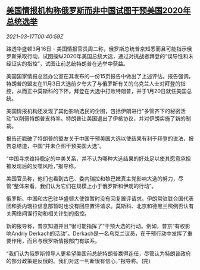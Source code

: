 <!--1615942886000-->
[美国情报机构称俄罗斯而非中国试图干预美国2020年总统选举](https://cn.reuters.com/article/usa-russia-china-0316-tues-idCNKBS2B902E)
------

<div><i>2021-03-17T00:40:59Z</i></div><p>路透华盛顿3月16日 - 美国情报官员周二称，俄罗斯总统普京知悉而且可能指示俄罗斯采取行动，试图操纵2020年美国总统大选，通过对挑战者拜登的“误导性和未经证实的指控”，试图让前总统特朗普在选举中获益。</p><p>美国国家情报总监办公室在其发布的一份15页报告中做出了上述评估。报告强调，特朗普的盟友在11月3日大选前夕夸大了与俄罗斯有关的乌克兰人士对拜登的指控，从而正中莫斯科的下怀。拜登在大选中打败特朗普，并于1月20日就任美国总统。</p><p>美国情报机构还发现了其他影响选民的企图，包括伊朗进行“多管齐下的秘密活动”以削弱特朗普支持率。特朗普让美国退出了伊核协议，并对伊朗实施了新的制裁。</p><p>报告还戳破了特朗普的盟友关于中国干预美国大选以使结果有利于拜登的说法，报告总结道，中国“并未企图干预美国大选”。</p><p>“中国寻求维持稳定的中美关系，并不认为哪种大选结果的好处足以使其愿意承担被发现后的反噬风险，”报导称。</p><p>美国官员称，他们也看到古巴、委内瑞拉和黎巴嫩真主党影响大选的努力，尽管“整体来看，我们认为它们在规模上小于俄罗斯和伊朗的行动”。</p><p>俄罗斯、中国和古巴驻华盛顿大使馆暂时没有回复置评请求。伊朗常驻联合国代表团和委内瑞拉信息部暂时也没有回应置评请求。莫斯科、北京和德黑兰照例否认有关网络间谍行动和相关计划的指控。</p><p>新的报导称，普京知道并且“很可能指挥了”干预大选的行动。例如，普京“有权影响Andriy Derkach的活动”。Derkach是一名乌克兰议员，在干预行动中发挥了重要作用，而且与俄罗斯情报部门有联系。</p><p>“我们认为俄罗斯领导人更希望美国前总统特朗普赢得连任，尽管认为特朗普政府的部分政策是反俄的。我们对这一判断很有信心，”报导称。(完)</p>
